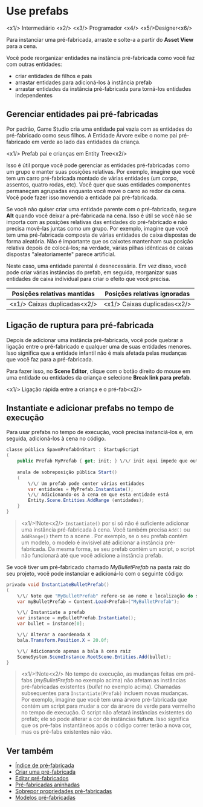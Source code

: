 # Use prefabs

<x1\/> Intermediário <x2\/>
<x3\/> Programador <x4\/>
<x5\/>Designer<x6\/>

Para instanciar uma pré-fabricada, arraste e solte-a a partir do **Asset View** para a cena.

Você pode reorganizar entidades na instância pré-fabricada como você faz com outras entidades:

* criar entidades de filhos e pais
* arrastar entidades para adicioná-los à instância prefab
* arrastar entidades da instância pré-fabricada para torná-los entidades independentes

## Gerenciar entidades pai pré-fabricadas

Por padrão, Game Studio cria uma entidade pai vazia com as entidades do pré-fabricado como seus filhos. A Entidade Árvore exibe o nome pai pré-fabricado em verde ao lado das entidades da criança.

<x1\/> Prefab pai e crianças em Entity Tree<x2\/>

Isso é útil porque você pode gerenciar as entidades pré-fabricadas como um grupo e manter suas posições relativas. Por exemplo, imagine que você tem um carro pré-fabricada montado de várias entidades (um corpo, assentos, quatro rodas, etc). Você quer que suas entidades componentes permaneçam agrupadas enquanto você move o carro ao redor da cena. Você pode fazer isso movendo a entidade pai pré-fabricada.

Se você não quiser criar uma entidade parente com o pré-fabricado, segure **Alt** quando você deixar a pré-fabricada na cena. Isso é útil se você não se importa com as posições relativas das entidades do pré-fabricado e não precisa movê-las juntas como um grupo. Por exemplo, imagine que você tem uma pré-fabricada composta de várias entidades de caixa dispostas de forma aleatória. Não é importante que os caixotes mantenham sua posição relativa depois de colocá-los; na verdade, várias pilhas idênticas de caixas dispostas "aleatoriamente" parece artificial.

Neste caso, uma entidade parental é desnecessária. Em vez disso, você pode criar várias instâncias do prefab, em seguida, reorganizar suas entidades de caixa individual para criar o efeito que você precisa.

| Posições relativas mantidas | Posições relativas ignoradas |
|-------------------------------------------------|---------------------------------------------|
| <x1\/> Caixas duplicadas<x2\/> | <x1\/> Caixas duplicadas<x2\/> |

## Ligação de ruptura para pré-fabricada

Depois de adicionar uma instância pré-fabricada, você pode quebrar a ligação entre o pré-fabricado e qualquer uma de suas entidades menores. Isso significa que a entidade infantil não é mais afetada pelas mudanças que você faz para a pré-fabricada.

Para fazer isso, no **Scene Editor**, clique com o botão direito do mouse em uma entidade ou entidades da criança e selecione **Break link para prefab**.

<x1\/> Ligação rápida entre a criança e o pré-fab<x2\/>

## Instantiate e adicionar prefabs no tempo de execução

Para usar prefabs no tempo de execução, você precisa instanciá-los e, em seguida, adicioná-los à cena no código.

```cs
classe pública SpawnPrefabOnStart : StartupScript
(
    public Prefab MyPrefab { get; init; } \/\/ init aqui impede que outros scripts mudem esta propriedade
    
    anula de sobreposição pública Start()
    (
        \/\/ Um prefab pode conter várias entidades
        var entidades = MyPrefab.Instantiate();
        \/\/ Adicionando-os à cena em que esta entidade está
        Entity.Scene.Entities.AddRange (entidades);
    }
}
```

> <x1\/>!Note<x2\/>
> `Instantiate()` por si só não é suficiente adicionar uma instância pré-fabricada à cena. Você também precisa `Add()` ou `AddRange()` them to a scene . Por exemplo, se o seu prefab contém um modelo, o modelo é invisível até adicionar a instância pré-fabricada. Da mesma forma, se seu prefab contém um script, o script não funcionará até que você adicione a instância prefab.

Se você tiver um pré-fabricado chamado *MyBulletPrefab* na pasta raiz do seu projeto, você pode instanciar e adicioná-lo com o seguinte código:

```cs
privado void InstantiateBulletPrefab()
(
    \/\/ Note que "MyBulletPrefab" refere-se ao nome e localização do seu ativo pré-fabricado
    var myBulletPrefab = Content.Load<Prefab>("MyBulletPrefab");

    \/\/ Instantiate a prefab
    var instance = myBulletPrefab.Instantiate();
    var bullet = instance[0];

    \/\/ Alterar a coordenada X
    bala.Transform.Position.X = 20.0f;

    \/\/ Adicionando apenas a bala à cena raiz
    SceneSystem.SceneInstance.RootScene.Entities.Add(bullet);
}
```

> <x1\/>!Note<x2\/>
> No tempo de execução, as mudanças feitas em pré-fabs (*myBulletPrefab* no exemplo acima) não afetam as instâncias pré-fabricadas existentes (*bullet* no exemplo acima). Chamadas subsequentes para ``Instantiate(Prefab)`` incluem novas mudanças.
> Por exemplo, imagine que você tem uma árvore pré-fabricada que contém um script para mudar a cor da árvore de verde para vermelho no tempo de execução. O script não afetará instâncias existentes do prefab; ele só pode alterar a cor de instâncias **future**. Isso significa que os pré-fabs instantâneos após o código correr terão a nova cor, mas os pré-fabs existentes não vão.

## Ver também

* [Índice de pré-fabricada](index.md)
* [Criar uma pré-fabricada](create-a-prefab.md)
* [Editar pré-fabricados](edit-prefabs.md)
* [Pré-fabricadas aninhadas](nested-prefabs.md)
* [Sobrepor propriedades pré-fabricadas](override-prefab-properties.md)
* [Modelos pré-fabricadas](prefab-models.md)
